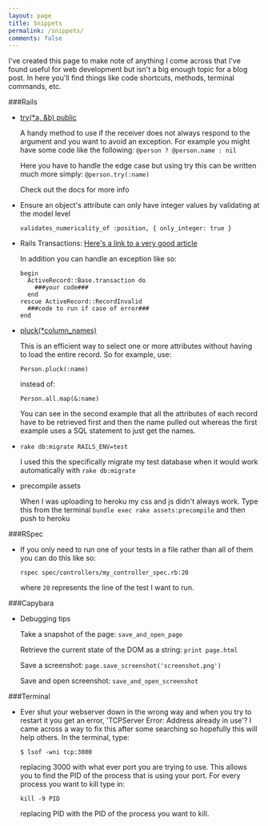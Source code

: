 ```yaml
---
layout: page
title: Snippets
permalink: /snippets/
comments: false
---
```


I've created this page to make note of anything I come across that I've found useful for web development but isn't a big enough topic for a blog post.  In here you'll find things like code shortcuts, methods, terminal commands, etc.

###Rails

- [try(*a, &b) public](http://apidock.com/rails/Object/try)

  A handy method to use if the receiver does not always respond to the argument and you want to avoid an exception. For example you might have some code like the following:
  ```@person ? @person.name : nil```
  
  Here you have to handle the edge case but using try this can be written much more simply:
  ```@person.try(:name)```
  
  Check out the docs for more info
  
- Ensure an object's attribute can only have integer values by validating at the model level

  ```validates_numericality_of :position, { only_integer: true }```
  
- Rails Transactions: [Here's a link to a very good article](http://markdaggett.com/blog/2011/12/01/transactions-in-rails/)

  In addition you can handle an exception like so:

      begin 
        ActiveRecord::Base.transaction do
          ###your code###
        end
      rescue ActiveRecord::RecordInvalid
        ###code to run if case of error###
      end
      
- [pluck(*column_names)](http://apidock.com/rails/ActiveRecord/Calculations/pluck)

  This is an efficient way to select one or more attributes without having to load the entire record.  So for example, use:
  
      Person.pluck(:name)

  instead of:
  
      Person.all.map(&:name)
      
  You can see in the second example that all the attributes of each record have to be retrieved first and then the name pulled out whereas the first example uses a SQL statement to just get the names.
  
- ```rake db:migrate RAILS_ENV=test```

  I used this the specifically migrate my test database when it would work automatically with ```rake db:migrate```
  
- precompile assets

  When I was uploading to heroku my css and js didn't always work.  Type this from the terminal ```bundle exec rake assets:precompile``` and then push to heroku
  
###RSpec

- If you only need to run one of your tests in a file rather than all of them you can do this like so:

  ```rspec spec/controllers/my_controller_spec.rb:20```
  
  where ```20``` represents the line of the test I want to run.
  
###Capybara

- Debugging tips

  Take a snapshot of the page: ```save_and_open_page```
  
  Retrieve the current state of the DOM as a string: ```print page.html```
  
  Save a screenshot: ```page.save_screenshot('screenshot.png')```
  
  Save and open screenshot: ```save_and_open_screenshot```

###Terminal

- Ever shut your webserver down in the wrong way and when you try to restart it you get an error, 'TCPServer Error: Address already in use'?  I came across a way to fix this after some searching so hopefully this will help others.  In the terminal, type:

  ```$ lsof -wni tcp:3000```
  
  replacing 3000 with what ever port you are trying to use.  This allows you to find the PID of the process that is using your port.  For every process you want to kill type in:
  
  ```kill -9 PID```
  
  replacing PID with the PID of the process you want to kill.